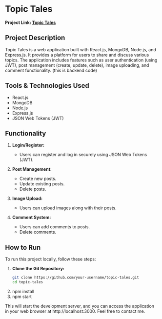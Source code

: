 # Topic Tales
**Project Link: [Topic Tales](https://topictales479.onrender.com/)**

## Project Description

Topic Tales is a web application built with React.js, MongoDB, Node.js, and Express.js. It provides a platform for users to share and discuss various topics. The application includes features such as user authentication (using JWT), post management (create, update, delete), image uploading, and comment functionality.
(this is backend code)
## Tools & Technologies Used

- React.js
- MongoDB
- Node.js
- Express.js
- JSON Web Tokens (JWT)

## Functionality

1. **Login/Register:**
   - Users can register and log in securely using JSON Web Tokens (JWT).

2. **Post Management:**
   - Create new posts.
   - Update existing posts.
   - Delete posts.

3. **Image Upload:**
   - Users can upload images along with their posts.

4. **Comment System:**
   - Users can add comments to posts.
   - Delete comments.

## How to Run

To run this project locally, follow these steps:

1. **Clone the Git Repository:**
   ```bash
   git clone https://github.com/your-username/topic-tales.git
   cd topic-tales
2. npm install
3. npm start
   
This will start the development server, and you can access the application in your web browser at http://localhost:3000.
Feel free to contact me.
